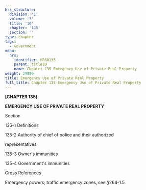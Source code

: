 ```yaml
---
hrs_structure:
  division: '1'
  volume: '3'
  title: '10'
  chapter: '135'
  section: ''
type: chapter
tags:
  - Government
menu:
  hrs:
    identifier: HRS0135
    parent: title10
    name: Chapter 135 Emergency Use of Private Real Property
weight: 29000
title: Emergency Use of Private Real Property
full_title: Chapter 135 Emergency Use of Private Real Property
---
```

**[CHAPTER 135]**

**EMERGENCY USE OF PRIVATE REAL PROPERTY**

Section

135-1 Definitions

135-2 Authority of chief of police and their authorized

representatives

135-3 Owner's immunities

135-4 Government's immunities

Cross References

Emergency powers; traffic emergency zones, see §264-1.5.
